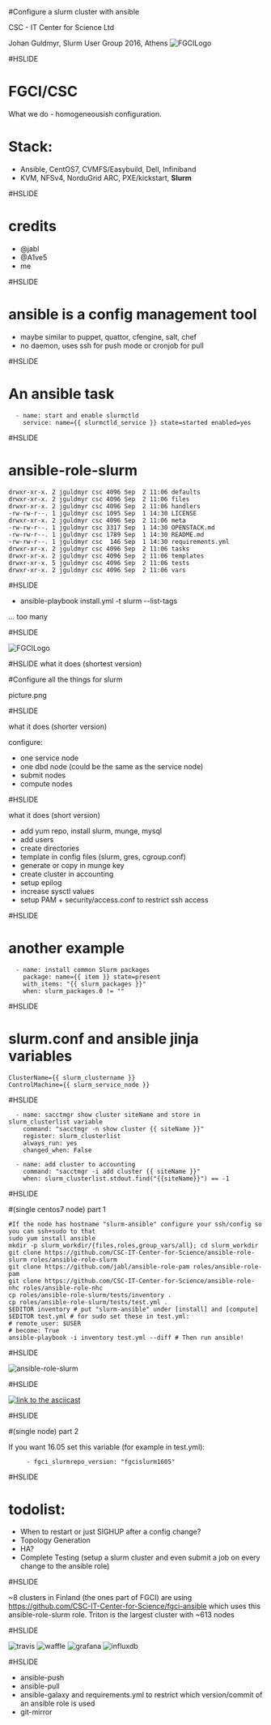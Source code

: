 #Configure a slurm cluster with ansible

CSC - IT Center for Science Ltd

Johan Guldmyr, Slurm User Group 2016, Athens
![FGCILogo](images/FGCI-logo.jpg)

#HSLIDE

# FGCI/CSC

What we do - homogeneousish configuration. 

# Stack:

 - Ansible, CentOS7, CVMFS/Easybuild, Dell, Infiniband
 - KVM, NFSv4, NorduGrid ARC, PXE/kickstart, **Slurm**

#HSLIDE

# credits

 - @jabl
 - @A1ve5
 - me

#HSLIDE

# ansible is a config management tool

 - maybe similar to puppet, quattor, cfengine, salt, chef
 - no daemon, uses ssh for push mode or cronjob for pull

#HSLIDE

# An ansible task

~~~~
  - name: start and enable slurmctld
    service: name={{ slurmctld_service }} state=started enabled=yes
~~~~

#HSLIDE

# ansible-role-slurm

~~~~
drwxr-xr-x. 2 jguldmyr csc 4096 Sep  2 11:06 defaults
drwxr-xr-x. 2 jguldmyr csc 4096 Sep  2 11:06 files
drwxr-xr-x. 2 jguldmyr csc 4096 Sep  2 11:06 handlers
-rw-rw-r--. 1 jguldmyr csc 1095 Sep  1 14:30 LICENSE
drwxr-xr-x. 2 jguldmyr csc 4096 Sep  2 11:06 meta
-rw-rw-r--. 1 jguldmyr csc 3317 Sep  1 14:30 OPENSTACK.md
-rw-rw-r--. 1 jguldmyr csc 1789 Sep  1 14:30 README.md
-rw-rw-r--. 1 jguldmyr csc  146 Sep  1 14:30 requirements.yml
drwxr-xr-x. 2 jguldmyr csc 4096 Sep  2 11:06 tasks
drwxr-xr-x. 2 jguldmyr csc 4096 Sep  2 11:06 templates
drwxr-xr-x. 5 jguldmyr csc 4096 Sep  2 11:06 tests
drwxr-xr-x. 2 jguldmyr csc 4096 Sep  2 11:06 vars
~~~~

#HSLIDE

 - ansible-playbook install.yml -t slurm --list-tags

... too many

#HSLIDE

![FGCILogo](images/slurm-list-tasks.gif)

#HSLIDE
what it does (shortest version)

#Configure all the things for slurm

picture.png

#HSLIDE

what it does (shorter version)

configure:
 - one service node
 - one dbd node (could be the same as the service node)
 - submit nodes
 - compute nodes

#HSLIDE

what it does (short version)

 - add yum repo, install slurm, munge, mysql
 - add users
 - create directories
 - template in config files (slurm, gres, cgroup.conf)
 - generate or copy in munge key
 - create cluster in accounting
 - setup epilog
 - increase sysctl values
 - setup PAM + security/access.conf to restrict ssh access

#HSLIDE

# another example

~~~~
  - name: install common Slurm packages
    package: name={{ item }} state=present
    with_items: "{{ slurm_packages }}"
    when: slurm_packages.0 != ""

~~~~

#HSLIDE

# slurm.conf and ansible jinja variables

~~~~
ClusterName={{ slurm_clustername }}
ControlMachine={{ slurm_service_node }}
~~~~

#HSLIDE

~~~~
  - name: sacctmgr show cluster siteName and store in slurm_clusterlist variable
    command: "sacctmgr -n show cluster {{ siteName }}"
    register: slurm_clusterlist
    always_run: yes
    changed_when: False

  - name: add cluster to accounting
    command: "sacctmgr -i add cluster {{ siteName }}"
    when: slurm_clusterlist.stdout.find("{{siteName}}") == -1
~~~~

#HSLIDE

#(single centos7 node) part 1
~~~~
#If the node has hostname "slurm-ansible" configure your ssh/config so you can ssh+sudo to that
sudo yum install ansible
mkdir -p slurm_workdir/{files,roles,group_vars/all}; cd slurm_workdir
git clone https://github.com/CSC-IT-Center-for-Science/ansible-role-slurm roles/ansible-role-slurm
git clone https://github.com/jabl/ansible-role-pam roles/ansible-role-pam
git clone https://github.com/CSC-IT-Center-for-Science/ansible-role-nhc roles/ansible-role-nhc
cp roles/ansible-role-slurm/tests/inventory .
cp roles/ansible-role-slurm/tests/test.yml .
$EDITOR inventory # put "slurm-ansible" under [install] and [compute]
$EDITOR test.yml # for sudo set these in test.yml:
# remote_user: $USER
# become: True 
ansible-playbook -i inventory test.yml --diff # Then run ansible!
~~~~

#HSLIDE

![ansible-role-slurm](images/ansible_role_slurm_1.gif)

#HSLIDE

[![link to the asciicast](https://asciinema.org/a/c79uf7x7xagj83dcnwj2csz2s.png)](https://asciinema.org/a/c79uf7x7xagj83dcnwj2csz2s)

#HSLIDE

#(single node) part 2

If you want 16.05 set this variable (for example in test.yml):

~~~~
     - fgci_slurmrepo_version: "fgcislurm1605"
~~~~

#HSLIDE

# todolist:
 - When to restart or just SIGHUP after a config change?
 - Topology Generation
 - HA?
 - Complete Testing (setup a slurm cluster and even submit a job on every change to the ansible role)

#HSLIDE

~8 clusters in Finland (the ones part of FGCI) are using https://github.com/CSC-IT-Center-for-Science/fgci-ansible which uses this ansible-role-slurm role. 
Triton is the largest cluster with ~613 nodes

#HSLIDE

![travis](images/TravisCI-Full-Color-7f5db09495c8b09c21cb678c4de18d21.png) 
![waffle](images/waffle_github.png) ![grafana](images/grafana_logo_new_transparent.png)
![influxdb](images/illustration_influxdb.svg) 

#HSLIDE

 - ansible-push
 - ansible-pull
 - ansible-galaxy and requirements.yml to restrict which version/commit of an ansible role is used
 - git-mirror
